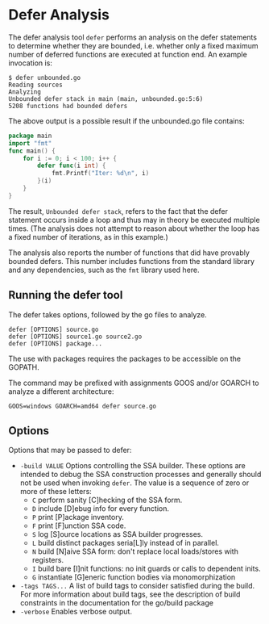 
# Defer Analysis

The defer analysis tool `defer` performs an analysis on the defer statements to determine whether they are bounded, i.e. whether only a fixed maximum number of deferred functions are executed at function end. An example invocation is:

```
$ defer unbounded.go
Reading sources
Analyzing
Unbounded defer stack in main (main, unbounded.go:5:6)
5208 functions had bounded defers
```
The above output is a possible result if the unbounded.go file contains:

```go
package main
import "fmt"
func main() {
	for i := 0; i < 100; i++ {
		defer func(i int) {
			fmt.Printf("Iter: %d\n", i)
		}(i)
	}
}
```
The result, `Unbounded defer stack`, refers to the fact that the defer statement occurs inside a loop and thus may in theory be executed multiple times. (The analysis does not attempt to reason about whether the loop has a fixed number of iterations, as in this example.)

The analysis also reports the number of functions that did have provably bounded defers. This number includes functions from the standard library and any dependencies, such as the `fmt` library used here.

## Running the defer tool
The defer takes options, followed by the go files to analyze.
```
defer [OPTIONS] source.go
defer [OPTIONS] source1.go source2.go
defer [OPTIONS] package...
```

The use with packages requires the packages to be accessible on the GOPATH.

The command may be prefixed with assignments GOOS and/or GOARCH to analyze a different architecture:
```
GOOS=windows GOARCH=amd64 defer source.go
```

## Options
Options that may be passed to defer:

- `-build VALUE`
  Options controlling the SSA builder. These options are intended to debug the SSA construction processes and generally should not be used when invoking `defer`.
  The value is a sequence of zero or more of these letters:
  - `C`       perform sanity \[C\]hecking of the SSA form.
  - `D`       include \[D]ebug info for every function.
  - `P`       print \[P]ackage inventory.
  - `F`       print \[F]unction SSA code.
  - `S`       log \[S]ource locations as SSA builder progresses.
  - `L`       build distinct packages seria\[L]ly instead of in parallel.
  - `N`       build \[N]aive SSA form: don't replace local loads/stores with registers.
  - `I`       build bare \[I]nit functions: no init guards or calls to dependent inits.
  - `G`       instantiate \[G]eneric function bodies via monomorphization
- `-tags TAGS...` A list of build tags to consider satisfied during the build. For more information about build tags, see the description of build constraints in the documentation for the go/build package
- `-verbose` Enables verbose output.
